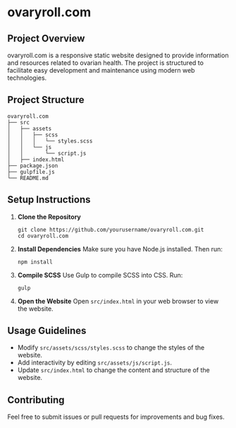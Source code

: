 # ovaryroll.com

## Project Overview
ovaryroll.com is a responsive static website designed to provide information and resources related to ovarian health. The project is structured to facilitate easy development and maintenance using modern web technologies.

## Project Structure
```
ovaryroll.com
├── src
│   ├── assets
│   │   ├── scss
│   │   │   └── styles.scss
│   │   └── js
│   │       └── script.js
│   ├── index.html
├── package.json
├── gulpfile.js
└── README.md
```

## Setup Instructions

1. **Clone the Repository**
   ```
   git clone https://github.com/yourusername/ovaryroll.com.git
   cd ovaryroll.com
   ```

2. **Install Dependencies**
   Make sure you have Node.js installed. Then run:
   ```
   npm install
   ```

3. **Compile SCSS**
   Use Gulp to compile SCSS into CSS. Run:
   ```
   gulp
   ```

4. **Open the Website**
   Open `src/index.html` in your web browser to view the website.

## Usage Guidelines
- Modify `src/assets/scss/styles.scss` to change the styles of the website.
- Add interactivity by editing `src/assets/js/script.js`.
- Update `src/index.html` to change the content and structure of the website.

## Contributing
Feel free to submit issues or pull requests for improvements and bug fixes.